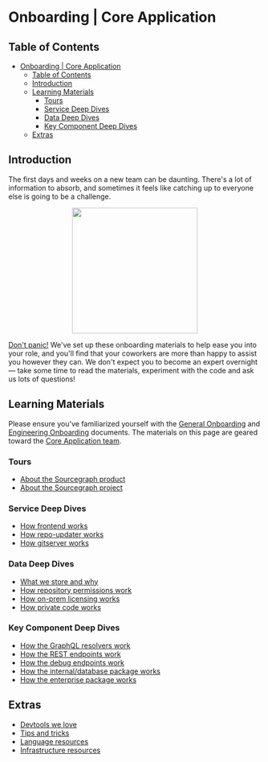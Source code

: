 # Onboarding | Core Application

## Table of Contents

- [Onboarding | Core Application](#onboarding--core-application)
  - [Table of Contents](#table-of-contents)
  - [Introduction](#introduction)
  - [Learning Materials](#learning-materials)
    - [Tours](#tours)
    - [Service Deep Dives](#service-deep-dives)
    - [Data Deep Dives](#data-deep-dives)
    - [Key Component Deep Dives](#key-component-deep-dives)
  - [Extras](#extras)

## Introduction

The first days and weeks on a new team can be daunting. There's a lot of information to absorb, and sometimes it feels like catching up to everyone else is going to be a challenge.

<p align=center>
    <img src="https://about.sourcegraph.com/handbook/engineering/core-application/logo.jpg" height=250 />
</p> <!-- TODO: use a relative img etc. -->

[Don't panic!](https://en.wikipedia.org/wiki/Phrases_from_The_Hitchhiker%27s_Guide_to_the_Galaxy#Don't_Panic) We've set up these onboarding materials to help ease you into your role, and you'll find that your coworkers are more than happy to assist you however they can. We don't expect you to become an expert overnight — take some time to read the materials, experiment with the code and ask us lots of questions!

## Learning Materials

Please ensure you've familiarized yourself with the [General Onboarding](https://about.sourcegraph.com/handbook/people-ops/onboarding#for-all-new-teammates) and [Engineering Onboarding](https://about.sourcegraph.com/handbook/engineering/onboarding#engineering-onboarding) documents. The materials on this page are geared toward the [Core Application team](https://about.sourcegraph.com/handbook/engineering/core-application).

### Tours

- [About the Sourcegraph product](#)
- [About the Sourcegraph project](#)

### Service Deep Dives

- [How frontend works](#)
- [How repo-updater works](#)
- [How gitserver works](#)

### Data Deep Dives

- [What we store and why](#)
- [How repository permissions work](#)
- [How on-prem licensing works](#)
- [How private code works](#)

### Key Component Deep Dives

- [How the GraphQL resolvers work](#)
- [How the REST endpoints work](#)
- [How the debug endpoints work](#)
- [How the internal/database package works](#)
- [How the enterprise package works](#)

## Extras

- [Devtools we love](devtools-we-love.md)
- [Tips and tricks](tips-and-tricks.md)
- [Language resources](#)
- [Infrastructure resources](#)
